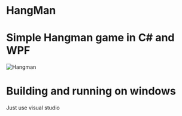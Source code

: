 # HangMan
# Simple Hangman game in C# and WPF
![Hangman](https://user-images.githubusercontent.com/95089721/145042525-276bd26a-eff6-4f08-9aee-8d9839a67d93.gif)
# Building and running on windows  
Just use visual studio
